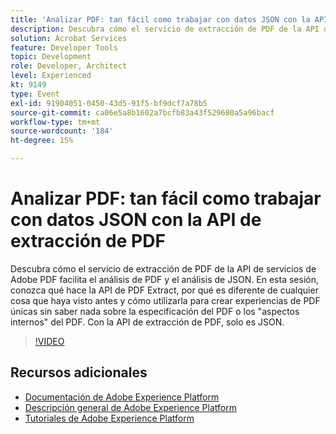```yaml
---
title: 'Analizar PDF: tan fácil como trabajar con datos JSON con la API de extracción de PDF'
description: Descubra cómo el servicio de extracción de PDF de la API de servicios de Adobe PDF facilita el análisis de PDF y el análisis de JSON. En esta sesión, conozca qué hace la API de PDF Extract, por qué es diferente de cualquier cosa que haya visto antes y cómo utilizarla para crear experiencias de PDF únicas sin saber nada sobre la especificación del PDF o los "aspectos internos" del PDF. Con la API de extracción de PDF, solo es JSON.
solution: Acrobat Services
feature: Developer Tools
topic: Development
role: Developer, Architect
level: Experienced
kt: 9149
type: Event
exl-id: 91904051-0450-43d5-91f5-bf9dcf7a78b5
source-git-commit: ca06e5a8b1602a7bcfb83a43f529680a5a96bacf
workflow-type: tm+mt
source-wordcount: '184'
ht-degree: 15%

---
```


# Analizar PDF: tan fácil como trabajar con datos JSON con la API de extracción de PDF

Descubra cómo el servicio de extracción de PDF de la API de servicios de Adobe PDF facilita el análisis de PDF y el análisis de JSON. En esta sesión, conozca qué hace la API de PDF Extract, por qué es diferente de cualquier cosa que haya visto antes y cómo utilizarla para crear experiencias de PDF únicas sin saber nada sobre la especificación del PDF o los &quot;aspectos internos&quot; del PDF. Con la API de extracción de PDF, solo es JSON.


>[!VIDEO](https://video.tv.adobe.com/v/337600/?quality=12&learn=on&hidetitle=true)

## Recursos adicionales

- [Documentación de Adobe Experience Platform](https://experienceleague.adobe.com/docs/experience-platform.html)
- [Descripción general de Adobe Experience Platform](https://experienceleague.adobe.com/docs/experience-platform/landing/home.html?lang=es)
- [Tutoriales de Adobe Experience Platform](https://experienceleague.adobe.com/docs/platform-learn/tutorials/overview.html?lang=es)
